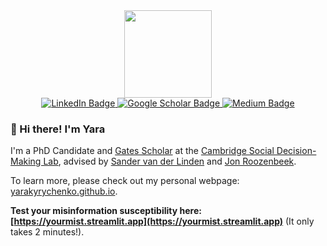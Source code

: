 
<div id="header" align="center">
  <img src="https://media.giphy.com/media/NgurY1o4z080Jfoyzw/giphy.gif" width="140"/>
</div>

<div id="badges" align="center">
  <a href="https://www.linkedin.com/in/yaroslava-kyrychenko/">
    <img src="https://img.shields.io/badge/LinkedIn-blue?style=for-the-badge&logo=linkedin&logoColor=white" alt="LinkedIn Badge"/>
  </a>
  <a href="https://scholar.google.com/citations?hl=en&user=SvE3uOwAAAAJ">
    <img src="https://img.shields.io/badge/Scholar-%230077B5.svg?&style=for-the-badge&logo=google-scholar&logoColor=blue&color=white" alt="Google Scholar Badge"/>
  </a> 
  <a href="https://medium.com/@k.yara">
    <img src="https://img.shields.io/badge/Medium-12100E?style=for-the-badge&logo=medium&logoColor=white" alt="Medium Badge"/>
  </a> 
</div>

### 👋 Hi there! I'm Yara

I'm a PhD Candidate and [Gates Scholar](https://www.gatescambridge.org) at the [Cambridge Social Decision-Making Lab](https://www.sdmlab.psychol.cam.ac.uk/staff/yara-kyrychenko), advised by [Sander van der Linden](https://www.sdmlab.psychol.cam.ac.uk/staff/prof-sander-van-der-linden) and [Jon Roozenbeek](https://www.kcl.ac.uk/people/jon-roozenbeek).

To learn more, please check out my personal webpage: [yarakyrychenko.github.io](https://yarakyrychenko.github.io).

**Test your misinformation susceptibility here: [https://yourmist.streamlit.app](https://yourmist.streamlit.app)** (It only takes 2 minutes!).

<!--
**yarakyrychenko/yarakyrychenko** is a ✨ _special_ ✨ repository because its `README.md` (this file) appears on your GitHub profile.

Here are some ideas to get you started:

- 🔭 I’m currently working on ...
- 🌱 I’m currently learning ...
- 👯 I’m looking to collaborate on ...
- 🤔 I’m looking for help with ...
- 💬 Ask me about ...
- 📫 How to reach me: ...
- 😄 Pronouns: ...
- ⚡ Fun fact: ...
-->
